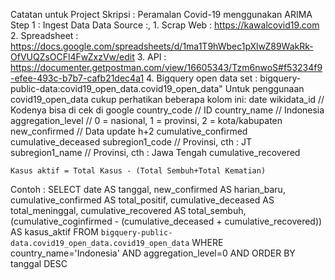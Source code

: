 Catatan untuk Project Skripsi : Peramalan Covid-19 menggunakan ARIMA
Step 1 : Ingest Data
Data Source :,
    1. Scrap Web : https://kawalcovid19.com
    2. Spreadsheet : https://docs.google.com/spreadsheets/d/1ma1T9hWbec1pXlwZ89WakRk-OfVUQZsOCFl4FwZxzVw/edit
    3. API : https://documenter.getpostman.com/view/16605343/Tzm6nwoS#f53234f9-efee-493c-b7b7-cafb21dec4a1
    4. Bigquery open data set : bigquery-public-data:covid19_open_data.covid19_open_data"
Untuk penggunaan covid19_open_data cukup perhatikan beberapa kolom ini:
    date
    wikidata_id             // Kodenya bisa di cek di google
    country_code            // ID
    country_name            // Indonesia
    aggregation_level       // 0 = nasional, 1 = provinsi, 2 = kota/kabupaten
    new_confirmed           // Data update h+2
    cumulative_confirmed
    cumulative_deceased
    subregion1_code         // Provinsi, cth : JT
    subregion1_name         // Provinsi, cth : Jawa Tengah
    cumulative_recovered

    Kasus aktif = Total Kasus - (Total Sembuh+Total Kematian)

Contoh :
SELECT
  date AS tanggal,
  new_confirmed AS harian_baru,
  cumulative_confirmed AS total_positif,
  cumulative_deceased AS total_meninggal,
  cumulative_recovered AS total_sembuh,
  (cumulative_coginfirmed - (cumulative_deceased + cumulative_recovered)) AS kasus_aktif
FROM
  `bigquery-public-data.covid19_open_data.covid19_open_data`
WHERE
  country_name='Indonesia'
  AND aggregation_level=0
  AND 
ORDER BY
  tanggal DESC

